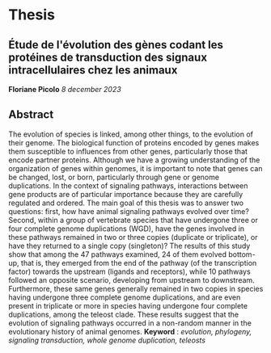 # Thesis

## Étude de l'évolution des gènes codant les protéines de transduction des signaux intracellulaires chez les animaux
**Floriane Picolo**
*8 december 2023* 

## Abstract
The evolution of species is linked, among other things, to the evolution of their genome. The biological function of proteins encoded by genes makes them susceptible to influences from other genes, particularly those that encode partner proteins. Although we have a growing understanding of the organization of genes within genomes, it is important to note that genes can be changed, lost, or born, particularly through gene or genome duplications. In the context of signaling pathways, interactions between gene products are of particular importance because they are carefully regulated and ordered. The main goal of this thesis was to answer two questions: first, how have animal signaling pathways evolved over time? Second, within a group of vertebrate species that have undergone three or four complete genome duplications (WGD), have the genes involved in these pathways remained in two or three copies (duplicate or triplicate), or have they returned to a single copy (singleton)? The results of this study show that among the 47 pathways examined, 24 of them evolved bottom-up, that is, they emerged from the end of the pathway (of the transcription factor) towards the upstream (ligands and receptors), while 10 pathways followed an opposite scenario, developing from upstream to downstream. Furthermore, these same genes generally remained in two copies in species having undergone three complete genome duplications, and are even present in triplicate or more in species having undergone four complete duplications, among the teleost clade. These results suggest that the evolution of signaling pathways occurred in a non-random manner in the evolutionary history of animal genomes.
**Keyword** : *evolution, phylogeny, signaling transduction, whole genome duplication, teleosts*